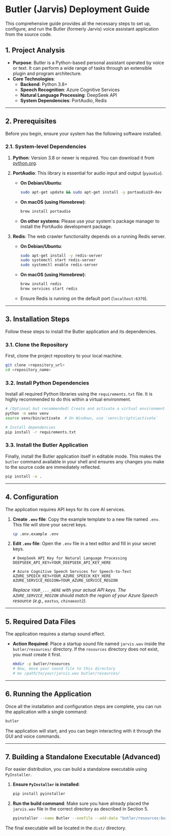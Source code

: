 # Butler (Jarvis) Deployment Guide

This comprehensive guide provides all the necessary steps to set up, configure, and run the Butler (formerly Jarvis) voice assistant application from the source code.

## 1. Project Analysis

- **Purpose**: Butler is a Python-based personal assistant operated by voice or text. It can perform a wide range of tasks through an extensible plugin and program architecture.
- **Core Technologies**:
    - **Backend**: Python 3.8+
    - **Speech Recognition**: Azure Cognitive Services
    - **Natural Language Processing**: DeepSeek API
    - **System Dependencies**: PortAudio, Redis

---

## 2. Prerequisites

Before you begin, ensure your system has the following software installed.

### 2.1. System-level Dependencies

1.  **Python**: Version 3.8 or newer is required. You can download it from [python.org](https://python.org/).

2.  **PortAudio**: This library is essential for audio input and output (`pyaudio`).
    -   **On Debian/Ubuntu**:
        ```bash
        sudo apt-get update && sudo apt-get install -y portaudio19-dev
        ```
    -   **On macOS (using Homebrew)**:
        ```bash
        brew install portaudio
        ```
    -   **On other systems**: Please use your system's package manager to install the PortAudio development package.

3.  **Redis**: The web crawler functionality depends on a running Redis server.
    -   **On Debian/Ubuntu**:
        ```bash
        sudo apt-get install -y redis-server
        sudo systemctl start redis-server
        sudo systemctl enable redis-server
        ```
    -   **On macOS (using Homebrew)**:
        ```bash
        brew install redis
        brew services start redis
        ```
    -   Ensure Redis is running on the default port (`localhost:6379`).

---

## 3. Installation Steps

Follow these steps to install the Butler application and its dependencies.

### 3.1. Clone the Repository

First, clone the project repository to your local machine.
```bash
git clone <repository_url>
cd <repository_name>
```

### 3.2. Install Python Dependencies

Install all required Python libraries using the `requirements.txt` file. It is highly recommended to do this within a virtual environment.
```bash
# (Optional but recommended) Create and activate a virtual environment
python -m venv venv
source venv/bin/activate  # On Windows, use `venv\Scripts\activate`

# Install dependencies
pip install -r requirements.txt
```

### 3.3. Install the Butler Application

Finally, install the Butler application itself in editable mode. This makes the `butler` command available in your shell and ensures any changes you make to the source code are immediately reflected.
```bash
pip install -e .
```

---

## 4. Configuration

The application requires API keys for its core AI services.

1.  **Create `.env` file**: Copy the example template to a new file named `.env`. This file will store your secret keys.
    ```bash
    cp .env.example .env
    ```

2.  **Edit `.env` file**: Open the `.env` file in a text editor and fill in your secret keys.
    ```dotenv
    # DeepSeek API Key for Natural Language Processing
    DEEPSEEK_API_KEY=YOUR_DEEPSEEK_API_KEY_HERE

    # Azure Cognitive Speech Services for Speech-to-Text
    AZURE_SPEECH_KEY=YOUR_AZURE_SPEECH_KEY_HERE
    AZURE_SERVICE_REGION=YOUR_AZURE_SERVICE_REGION
    ```
    *Replace `YOUR_..._HERE` with your actual API keys. The `AZURE_SERVICE_REGION` should match the region of your Azure Speech resource (e.g., `eastus`, `chinaeast2`).*

---

## 5. Required Data Files

The application requires a startup sound effect.

-   **Action Required**: Place a startup sound file named `jarvis.wav` inside the `butler/resources/` directory. If the `resources` directory does not exist, you must create it first.
    ```bash
    mkdir -p butler/resources
    # Now, move your sound file to this directory
    # mv /path/to/your/jarvis.wav butler/resources/
    ```

---

## 6. Running the Application

Once all the installation and configuration steps are complete, you can run the application with a single command:
```bash
butler
```
The application will start, and you can begin interacting with it through the GUI and voice commands.

---

## 7. Building a Standalone Executable (Advanced)

For easier distribution, you can build a standalone executable using `PyInstaller`.

1.  **Ensure `PyInstaller` is installed**:
    ```bash
    pip install pyinstaller
    ```

2.  **Run the build command**:
    Make sure you have already placed the `jarvis.wav` file in the correct directory as described in Section 5.
    ```bash
    pyinstaller --name Butler --onefile --add-data "butler/resources:butler/resources" butler/main.py
    ```

The final executable will be located in the `dist/` directory.

